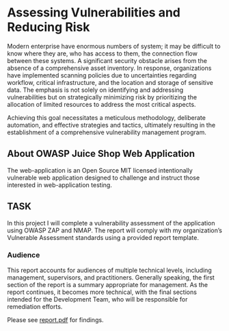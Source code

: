 # Assessing Vulnerabilities and Reducing Risk

Modern enterprise have enormous numbers of system; it may be difficult to know where they are, who
has access to them, the connection flow between these systems. A significant security obstacle arises
from the absence of a comprehensive asset inventory. In response, organizations have implemented
scanning policies due to uncertainties regarding workflow, critical infrastructure, and the location and storage of sensitive data. The emphasis is not solely on identifying and addressing vulnerabilities but on strategically minimizing risk by prioritizing the allocation of limited resources to address the most critical aspects.

Achieving this goal necessitates a meticulous methodology, deliberate automation, and effective strategies and tactics, ultimately resulting in the establishment of a comprehensive vulnerability management program.

## About OWASP Juice Shop Web Application

The web-application is an Open Source MIT licensed intentionally vulnerable web application designed to challenge and instruct those interested in web-application testing. 

## TASK

In this project I will complete a vulnerability assessment of the application using OWASP ZAP and NMAP. The report will comply with my organization’s Vulnerable Assessment standards using a provided report template. 

### Audience

This report accounts for audiences of multiple technical levels, including management, supervisors, and practitioners. Generally speaking, the first section of the report is a summary appropriate for management. As the report continues, it becomes more technical, with the final sections intended for the Development Team, who will be responsible for remediation efforts.

Please see [report.pdf](https://github.com/Marvykalu/udacity-security-analyst-nanodegree/blob/main/vulnerability-assessment-report/report.pdf) for findings. 


